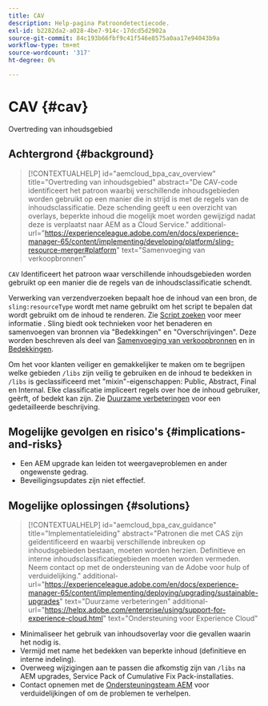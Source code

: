 ```yaml
---
title: CAV
description: Help-pagina Patroondetectiecode.
exl-id: b2282da2-a028-4be7-914c-17dcd5d2902a
source-git-commit: 84c193b66fbf9c41f546e8575a0aa17e94043b9a
workflow-type: tm+mt
source-wordcount: '317'
ht-degree: 0%

---
```


# CAV {#cav}

Overtreding van inhoudsgebied

## Achtergrond {#background}

>[!CONTEXTUALHELP]
>id="aemcloud_bpa_cav_overview"
>title="Overtreding van inhoudsgebied"
>abstract="De CAV-code identificeert het patroon waarbij verschillende inhoudsgebieden worden gebruikt op een manier die in strijd is met de regels van de inhoudsclassificatie. Deze schending geeft u een overzicht van overlays, beperkte inhoud die mogelijk moet worden gewijzigd nadat deze is verplaatst naar AEM as a Cloud Service."
>additional-url="https://experienceleague.adobe.com/en/docs/experience-manager-65/content/implementing/developing/platform/sling-resource-merger#platform" text="Samenvoeging van verkoopbronnen"

`CAV` Identificeert het patroon waar verschillende inhoudsgebieden worden gebruikt op een manier die de regels van de inhoudsclassificatie schendt.

Verwerking van verzendverzoeken bepaalt hoe de inhoud van een bron, de `sling:resourceType` wordt met name gebruikt om het script te bepalen dat wordt gebruikt om de inhoud te renderen. Zie [Script zoeken](https://experienceleague.adobe.com/en/docs/experience-manager-65/content/implementing/developing/introduction/the-basics#locating-the-script) voor meer informatie . Sling biedt ook technieken voor het benaderen en samenvoegen van bronnen via &quot;Bedekkingen&quot; en &quot;Overschrijvingen&quot;. Deze worden beschreven als deel van [Samenvoeging van verkoopbronnen](https://experienceleague.adobe.com/en/docs/experience-manager-65/content/implementing/developing/platform/sling-resource-merger) en in [Bedekkingen](https://experienceleague.adobe.com/en/docs/experience-manager-65/content/implementing/developing/platform/overlays).

Om het voor klanten veiliger en gemakkelijker te maken om te begrijpen welke gebieden `/libs` zijn veilig te gebruiken en de inhoud te bedekken in `/libs` is geclassificeerd met &quot;mixin&quot;-eigenschappen: Public, Abstract, Final en Internal. Elke classificatie impliceert regels over hoe de inhoud gebruiker, geërft, of bedekt kan zijn. Zie [Duurzame verbeteringen](https://experienceleague.adobe.com/en/docs/experience-manager-65/content/implementing/deploying/upgrading/sustainable-upgrades) voor een gedetailleerde beschrijving.

## Mogelijke gevolgen en risico&#39;s {#implications-and-risks}

* Een AEM upgrade kan leiden tot weergaveproblemen en ander ongewenste gedrag.
* Beveiligingsupdates zijn niet effectief.

## Mogelijke oplossingen {#solutions}

>[!CONTEXTUALHELP]
>id="aemcloud_bpa_cav_guidance"
>title="Implementatieleiding"
>abstract="Patronen die met CAS zijn geïdentificeerd en waarbij verschillende inbreuken op inhoudsgebieden bestaan, moeten worden herzien. Definitieve en interne inhoudsclassificatiegebieden moeten worden vermeden. Neem contact op met de ondersteuning van de Adobe voor hulp of verduidelijking."
>additional-url="https://experienceleague.adobe.com/en/docs/experience-manager-65/content/implementing/deploying/upgrading/sustainable-upgrades" text="Duurzame verbeteringen"
>additional-url="https://helpx.adobe.com/enterprise/using/support-for-experience-cloud.html" text="Ondersteuning voor Experience Cloud"

* Minimaliseer het gebruik van inhoudsoverlay voor die gevallen waarin het nodig is.
* Vermijd met name het bedekken van beperkte inhoud (definitieve en interne indeling).
* Overweeg wijzigingen aan te passen die afkomstig zijn van `/libs` na AEM upgrades, Service Pack of Cumulative Fix Pack-installaties.
* Contact opnemen met de [Ondersteuningsteam AEM](https://helpx.adobe.com/enterprise/using/support-for-experience-cloud.html) voor verduidelijkingen of om de problemen te verhelpen.
